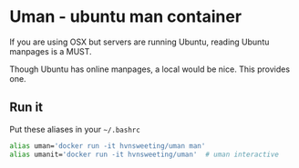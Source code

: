 # Uman - ubuntu man container

If you are using OSX but servers are running Ubuntu, reading Ubuntu manpages
is a MUST.

Though Ubuntu has online manpages, a local would be nice.
This provides one.

## Run it
Put these aliases in your `~/.bashrc`

```sh
alias uman='docker run -it hvnsweeting/uman man'
alias umanit='docker run -it hvnsweeting/uman'  # uman interactive
```
